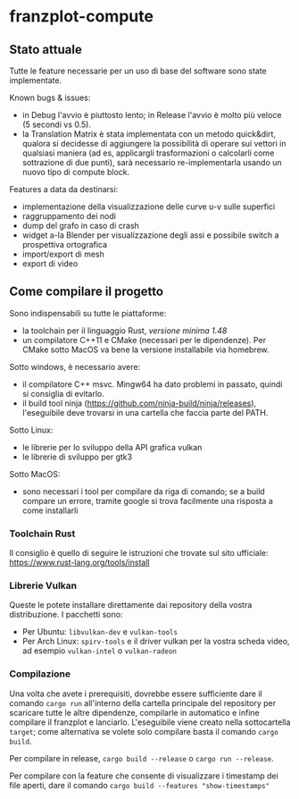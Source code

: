 # franzplot-compute

## Stato attuale

Tutte le feature necessarie per un uso di base del software sono state implementate.

Known bugs & issues:
- in Debug l'avvio è piuttosto lento; in Release l'avvio è molto più veloce (5 secondi vs 0.5).
- la Translation Matrix è stata implementata con un metodo quick&dirt, qualora si decidesse di
  aggiungere la possibilità di operare sui vettori in qualsiasi maniera (ad es, applicargli trasformazioni
  o calcolarli come sottrazione di due punti), sarà necessario re-implementarla usando un nuovo tipo di
  compute block.

Features a data da destinarsi:
- implementazione della visualizzazione delle curve u-v sulle superfici
- raggruppamento dei nodi
- dump del grafo in caso di crash
- widget a-la Blender per visualizzazione degli assi e possibile switch a prospettiva ortografica
- import/export di mesh
- export di video

## Come compilare il progetto
Sono indispensabili su tutte le piattaforme:
- la toolchain per il linguaggio Rust, *versione minima 1.48*
- un compilatore C++11 e CMake (necessari per le dipendenze). Per CMake sotto MacOS va bene la versione installabile via homebrew.

Sotto windows, è necessario avere:
- il compilatore C++ msvc. Mingw64 ha dato problemi in passato, quindi si consiglia di evitarlo.
- il build tool ninja (https://github.com/ninja-build/ninja/releases), l'eseguibile deve trovarsi in una cartella che faccia parte del PATH.

Sotto Linux:
- le librerie per lo sviluppo della API grafica vulkan
- le librerie di sviluppo per gtk3

Sotto MacOS:
- sono necessari i tool per compilare da riga di comando; se a build compare un errore, tramite google si trova facilmente una risposta a come installarli

### Toolchain Rust
Il consiglio è quello di seguire le istruzioni che trovate sul sito ufficiale: https://www.rust-lang.org/tools/install

### Librerie Vulkan
Queste le potete installare direttamente dai repository della vostra distribuzione. I pacchetti sono:
- Per Ubuntu: `libvulkan-dev` e `vulkan-tools`
- Per Arch Linux: `spirv-tools` e il driver vulkan per la vostra scheda video, ad esempio `vulkan-intel` o `vulkan-radeon`

### Compilazione
Una volta che avete i prerequisiti, dovrebbe essere sufficiente dare il comando `cargo run` all'interno della cartella principale del repository per scaricare tutte le altre dipendenze, compilarle in automatico e infine compilare il franzplot e lanciarlo. L'eseguibile viene creato nella sottocartella `target`; come alternativa se volete solo compilare basta il comando `cargo build`.

Per compilare in release, `cargo build --release` o `cargo run --release`.

Per compilare con la feature che consente di visualizzare i timestamp dei file aperti, dare il comando `cargo build --features "show-timestamps"`
